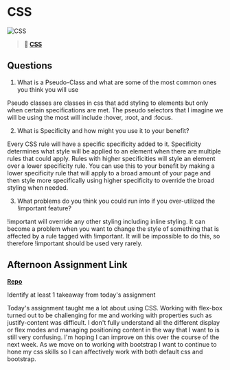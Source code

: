 # CSS

![CSS](https://bcw.blob.core.windows.net/public/cssUnit/1411879719053976)

> **📖 [CSS](https://codeworksacademy.com/fs-student-guide/resources/wk1/03-CSS)**

## Questions

1. What is a Pseudo-Class and what are some of the most common ones you think you will use

Pseudo classes are classes in css that add styling to elements but only when certain specifications are met. The pseudo selectors that I imagine we will be using the most will include :hover, :root, and :focus.

2. What is Specificity and how might you use it to your benefit?

Every CSS rule will have a specific specificity added to it. Specificity determines what style will be applied to an element when there are multiple rules that could apply. Rules with higher specificities will style an element over a lower specificity rule. You can use this to your benefit by making a lower specificity  rule that will apply to a broad amount of your page and then style more specifically using higher specificity to override the broad styling when needed.

3. What problems do you think you could run into if you over-utilized the !important feature?

!important will override any other styling including inline styling. It can become a problem when you want to change the style of something that is affected by a rule tagged with !important. It will be impossible to do this, so therefore !important should be used very rarely. 

## Afternoon Assignment Link

**[Repo](https://github.com/CALEBELLIOTT/week-one-tuesday-CoolSite)**

Identify at least 1 takeaway from today's assignment

Today's assignment taught me a lot about using CSS. Working with flex-box turned out to be challenging for me and working with properties such as justify-content was difficult. I don't fully understand all the different display or flex modes and managing positioning content in the way that I want to is still very confusing. I'm hoping I can improve on this over the course of the next week. As we move on to working with bootstrap I want to continue to hone my css skills so I can affectively work with both default css and bootstrap.